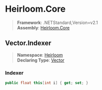 # Heirloom.Core

> **Framework**: .NETStandard,Version=v2.1  
> **Assembly**: [Heirloom.Core][0]  

## Vector.Indexer

> **Namespace**: [Heirloom][0]  
> **Declaring Type**: [Vector][1]  

### Indexer

```cs
public float this[int i] { get; set; }
```

[0]: ../../../Heirloom.Core.md
[1]: ../Vector.md
